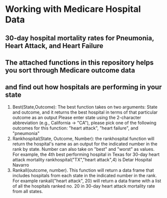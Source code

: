 # Working with Medicare Hospital Data
## 30-day hospital mortality rates for Pneumonia, Heart Attack, and Heart Failure
## The attached functions in this repository helps you sort through Medicare outcome data
## and find out how hospitals are performing in your state
1. Best(State,Outcome): The best function takes on two arguments: State and outcome, and it returns the best hospital in terms of that particular outcome as an output
Please enter state using the 2-character abbreviation (e.g., California -> "CA"), please pick one of the following outcomes for this function: "heart attack", "heart failure", and "pneumonia"
2. Rankhospital(State, Outcome, Number): the rankhospital function will return the hospital's name as an output for the indicated number in the rank by state. 
Number can also take on "best" and "worst" as values. For example, the 4th best performing hospital in Texas for 30-day heart attack mortality rankhospital("TX","heart attack",4) is Detar Hospital Navarro
3. Rankall(outcome, number). This function will return a data frame that includes hospitals from each state in the indicated number in the rank. For example rankall("heart attack", 20) will return a data frame 
with a list of all the hospitals ranked no. 20 in 30-day heart attack mortality rate from all states. 
